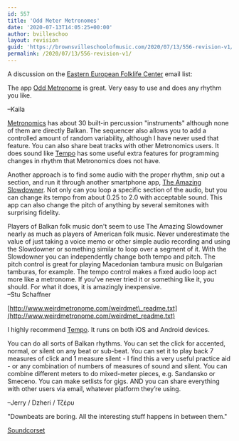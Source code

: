 ```yaml
---
id: 557
title: 'Odd Meter Metronomes'
date: '2020-07-13T14:05:25+00:00'
author: bvilleschoo
layout: revision
guid: 'https://brownsvilleschoolofmusic.com/2020/07/13/556-revision-v1/'
permalink: /2020/07/13/556-revision-v1/
---
```


A discussion on the [Eastern European Folklife Center](https://eefc.org/stay-in-touch/join-the-listserv/) email list:

The app [Odd Metronome](https://apps.apple.com/us/app/odd-metronome/id606509071) is great. Very easy to use and does any rhythm you like.  
  
–Kaila

[Metronomics](https://metronomicsapp.com/) has about 30 built-in percussion "instruments" although none of them are directly Balkan. The sequencer also allows you to add a controlled amount of random variability, although I have never used that feature. You can also share beat tracks with other Metronomics users. It does sound like [Tempo](http://www.frozenape.com/tempo-metronome.html) has some useful extra features for programming changes in rhythm that Metronomics does not have.  
  
Another approach is to find some audio with the proper rhythm, snip out a section, and run it through another smartphone app, [The Amazing Slowdowner](https://www.ronimusic.com/). Not only can you loop a specific section of the audio, but you can change its tempo from about 0.25 to 2.0 with acceptable sound. This app can also change the pitch of anything by several semitones with surprising fidelity.

Players of Balkan folk music don't seem to use The Amazing Slowdowner nearly as much as players of American folk music. Never underestimate the value of just taking a voice memo or other simple audio recording and using the Slowdowner or something similar to loop over a segment of it. With the Slowdowner you can independently change both tempo and pitch. The pitch control is great for playing Macedonian tambura music on Bulgarian tamburas, for example. The tempo control makes a fixed audio loop act more like a metronome. If you've never tried it or something like it, you should. For what it does, it is amazingly inexpensive.  
–Stu Schaffner

[http://www.weirdmetronome.com/weirdmet\_readme.txt](http://www.weirdmetronome.com/weirdmet_readme.txt)

I highly recommend [Tempo](http://www.frozenape.com/tempo-metronome.html). It runs on both iOS and Android devices.

You can do all sorts of Balkan rhythms. You can set the click for accented, normal, or silent on any beat or sub-beat. You can set it to play back 7 measures of click and 1 measure silent - I find this a very useful practice aid - or any combination of numbers of measures of sound and silent. You can combine different meters to do mixed-meter pieces, e.g. Sandansko or Smeceno. You can make setlists for gigs. AND you can share everything with other users via email, whatever platform they’re using.

–Jerry / Dzheri / Τζέρυ

"Downbeats are boring. All the interesting stuff happens in between them."

[Soundcorset](https://soundcorset.com/)